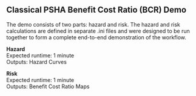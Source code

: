 Classical PSHA Benefit Cost Ratio (BCR) Demo
--------------------------------------------

The demo consists of two parts: hazard and risk. The hazard and risk
calculations are defined in separate .ini files and were designed to be
run together to form a complete end-to-end demonstration of the workflow.

**Hazard**  
Expected runtime: 1 minute  
Outputs: Hazard Curves

**Risk**  
Expected runtime: 1 minute  
Outputs: Benefit Cost Ratio Maps
